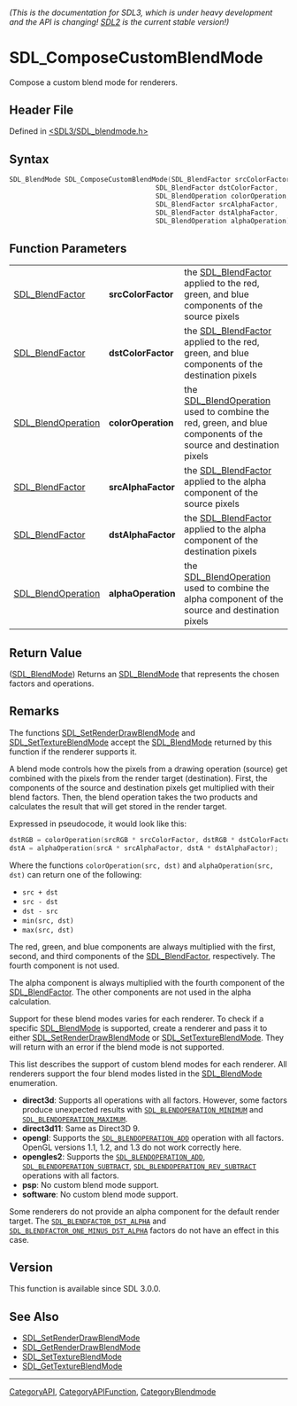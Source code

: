 ###### (This is the documentation for SDL3, which is under heavy development and the API is changing! [SDL2](https://wiki.libsdl.org/SDL2/) is the current stable version!)
# SDL_ComposeCustomBlendMode

Compose a custom blend mode for renderers.

## Header File

Defined in [<SDL3/SDL_blendmode.h>](https://github.com/libsdl-org/SDL/blob/main/include/SDL3/SDL_blendmode.h)

## Syntax

```c
SDL_BlendMode SDL_ComposeCustomBlendMode(SDL_BlendFactor srcColorFactor,
                                     SDL_BlendFactor dstColorFactor,
                                     SDL_BlendOperation colorOperation,
                                     SDL_BlendFactor srcAlphaFactor,
                                     SDL_BlendFactor dstAlphaFactor,
                                     SDL_BlendOperation alphaOperation);
```

## Function Parameters

|                                          |                    |                                                                                                                                       |
| ---------------------------------------- | ------------------ | ------------------------------------------------------------------------------------------------------------------------------------- |
| [SDL_BlendFactor](SDL_BlendFactor)       | **srcColorFactor** | the [SDL_BlendFactor](SDL_BlendFactor) applied to the red, green, and blue components of the source pixels                            |
| [SDL_BlendFactor](SDL_BlendFactor)       | **dstColorFactor** | the [SDL_BlendFactor](SDL_BlendFactor) applied to the red, green, and blue components of the destination pixels                       |
| [SDL_BlendOperation](SDL_BlendOperation) | **colorOperation** | the [SDL_BlendOperation](SDL_BlendOperation) used to combine the red, green, and blue components of the source and destination pixels |
| [SDL_BlendFactor](SDL_BlendFactor)       | **srcAlphaFactor** | the [SDL_BlendFactor](SDL_BlendFactor) applied to the alpha component of the source pixels                                            |
| [SDL_BlendFactor](SDL_BlendFactor)       | **dstAlphaFactor** | the [SDL_BlendFactor](SDL_BlendFactor) applied to the alpha component of the destination pixels                                       |
| [SDL_BlendOperation](SDL_BlendOperation) | **alphaOperation** | the [SDL_BlendOperation](SDL_BlendOperation) used to combine the alpha component of the source and destination pixels                 |

## Return Value

([SDL_BlendMode](SDL_BlendMode)) Returns an [SDL_BlendMode](SDL_BlendMode)
that represents the chosen factors and operations.

## Remarks

The functions [SDL_SetRenderDrawBlendMode](SDL_SetRenderDrawBlendMode) and
[SDL_SetTextureBlendMode](SDL_SetTextureBlendMode) accept the
[SDL_BlendMode](SDL_BlendMode) returned by this function if the renderer
supports it.

A blend mode controls how the pixels from a drawing operation (source) get
combined with the pixels from the render target (destination). First, the
components of the source and destination pixels get multiplied with their
blend factors. Then, the blend operation takes the two products and
calculates the result that will get stored in the render target.

Expressed in pseudocode, it would look like this:

```c
dstRGB = colorOperation(srcRGB * srcColorFactor, dstRGB * dstColorFactor);
dstA = alphaOperation(srcA * srcAlphaFactor, dstA * dstAlphaFactor);
```

Where the functions `colorOperation(src, dst)` and `alphaOperation(src,
dst)` can return one of the following:

- `src + dst`
- `src - dst`
- `dst - src`
- `min(src, dst)`
- `max(src, dst)`

The red, green, and blue components are always multiplied with the first,
second, and third components of the [SDL_BlendFactor](SDL_BlendFactor),
respectively. The fourth component is not used.

The alpha component is always multiplied with the fourth component of the
[SDL_BlendFactor](SDL_BlendFactor). The other components are not used in
the alpha calculation.

Support for these blend modes varies for each renderer. To check if a
specific [SDL_BlendMode](SDL_BlendMode) is supported, create a renderer and
pass it to either [SDL_SetRenderDrawBlendMode](SDL_SetRenderDrawBlendMode)
or [SDL_SetTextureBlendMode](SDL_SetTextureBlendMode). They will return
with an error if the blend mode is not supported.

This list describes the support of custom blend modes for each renderer.
All renderers support the four blend modes listed in the
[SDL_BlendMode](SDL_BlendMode) enumeration.

- **direct3d**: Supports all operations with all factors. However, some
  factors produce unexpected results with
  [`SDL_BLENDOPERATION_MINIMUM`](SDL_BLENDOPERATION_MINIMUM) and
  [`SDL_BLENDOPERATION_MAXIMUM`](SDL_BLENDOPERATION_MAXIMUM).
- **direct3d11**: Same as Direct3D 9.
- **opengl**: Supports the
  [`SDL_BLENDOPERATION_ADD`](SDL_BLENDOPERATION_ADD) operation with all
  factors. OpenGL versions 1.1, 1.2, and 1.3 do not work correctly here.
- **opengles2**: Supports the
  [`SDL_BLENDOPERATION_ADD`](SDL_BLENDOPERATION_ADD),
  [`SDL_BLENDOPERATION_SUBTRACT`](SDL_BLENDOPERATION_SUBTRACT),
  [`SDL_BLENDOPERATION_REV_SUBTRACT`](SDL_BLENDOPERATION_REV_SUBTRACT)
  operations with all factors.
- **psp**: No custom blend mode support.
- **software**: No custom blend mode support.

Some renderers do not provide an alpha component for the default render
target. The [`SDL_BLENDFACTOR_DST_ALPHA`](SDL_BLENDFACTOR_DST_ALPHA) and
[`SDL_BLENDFACTOR_ONE_MINUS_DST_ALPHA`](SDL_BLENDFACTOR_ONE_MINUS_DST_ALPHA)
factors do not have an effect in this case.

## Version

This function is available since SDL 3.0.0.

## See Also

- [SDL_SetRenderDrawBlendMode](SDL_SetRenderDrawBlendMode)
- [SDL_GetRenderDrawBlendMode](SDL_GetRenderDrawBlendMode)
- [SDL_SetTextureBlendMode](SDL_SetTextureBlendMode)
- [SDL_GetTextureBlendMode](SDL_GetTextureBlendMode)

----
[CategoryAPI](CategoryAPI), [CategoryAPIFunction](CategoryAPIFunction), [CategoryBlendmode](CategoryBlendmode)

